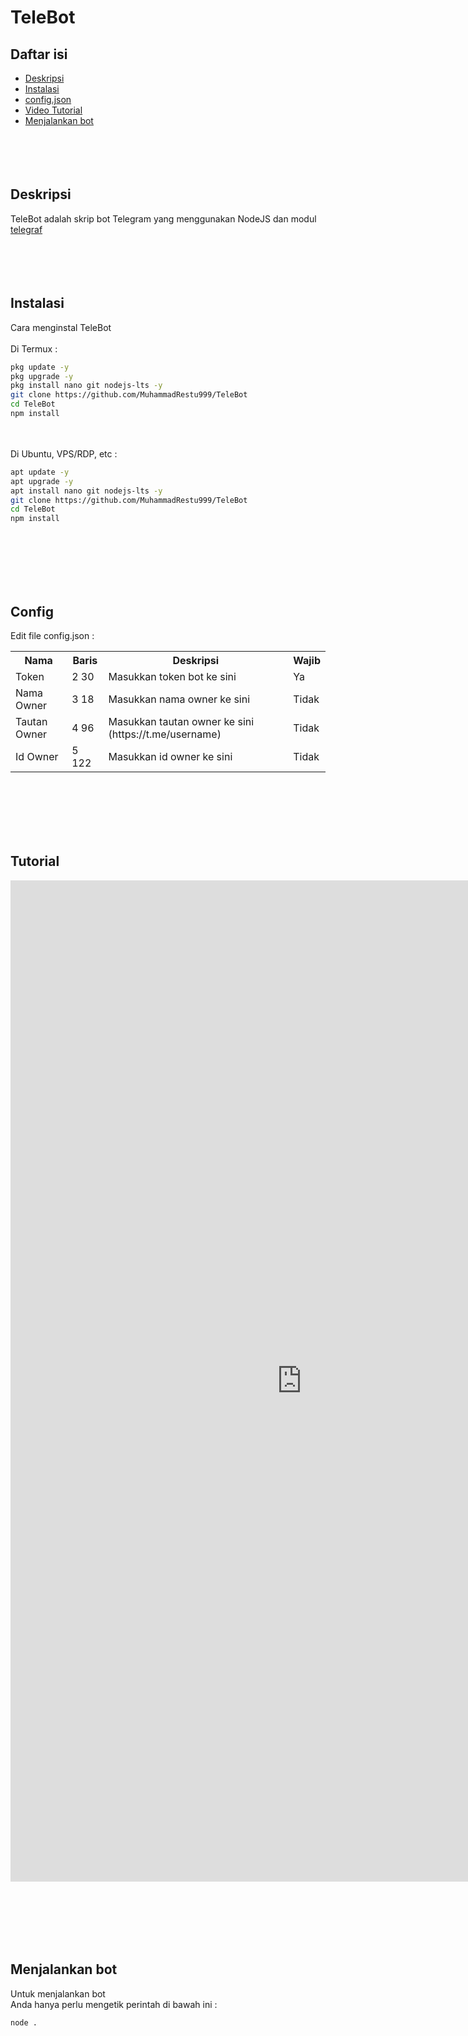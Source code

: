 # TeleBot
## Daftar isi
- [Deskripsi](#deskripsi)
- [Instalasi](#instalasi)
- [config.json](#config)
- [Video Tutorial](#tutorial)
- [Menjalankan bot](#menjalankan-bot)
<br><br><br><br><br>
## Deskripsi
TeleBot adalah skrip bot Telegram yang menggunakan NodeJS dan modul [telegraf](https://telegraf.js.org)
<br><br><br><br><br>
## Instalasi
Cara menginstal TeleBot
<br><br>
Di Termux :
```bash
pkg update -y
pkg upgrade -y
pkg install nano git nodejs-lts -y
git clone https://github.com/MuhammadRestu999/TeleBot
cd TeleBot
npm install
```
<br><br>
Di Ubuntu, VPS/RDP, etc :
```bash
apt update -y
apt upgrade -y
apt install nano git nodejs-lts -y
git clone https://github.com/MuhammadRestu999/TeleBot
cd TeleBot
npm install
```
<br><br><br><br><br>
## Config
Edit file config.json :
<table>
  <tr>
    <th>Nama</th>
    <th>Baris</th>
    <th>Deskripsi</th>
    <th>Wajib</th>
  </tr>
  <tr>
    <td>Token</td>
    <td>2 30</td>
    <td>Masukkan token bot ke sini</td>
    <td>Ya</td>
  </tr>
  <tr>
    <td>Nama Owner</td>
    <td>3 18</td>
    <td>Masukkan nama owner ke sini</td>
    <td>Tidak</td>
  </tr>
  <tr>
    <td>Tautan Owner</td>
    <td>4 96</td>
    <td>Masukkan tautan owner ke sini (https://t.me/username)</td>
    <td>Tidak</td>
  </tr>
  <tr>
    <td>Id Owner</td>
    <td>5 122</td>
    <td>Masukkan id owner ke sini</td>
    <td>Tidak </td>
  </tr>
</table>

<br><br><br><br><br>
## Tutorial
<iframe width="932" height="1602" src="https://www.youtube.com/embed/t_qWtyYNWDw" title="Cara membuat bot Telegram" frameborder="0" allow="accelerometer; autoplay; clipboard-write; encrypted-media; gyroscope; picture-in-picture" allowfullscreen></iframe>

<br><br><br><br><br>
## Menjalankan bot
Untuk menjalankan bot<br>
Anda hanya perlu mengetik perintah di bawah ini :
```bash
node .
```
